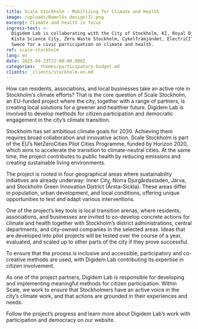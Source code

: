 ```yaml
---
title: Scale Stockholm - Mobilizing for Climate and Health
image: /uploads/Namnlös design(3).png
excerpt: Climate and health in focus
ingress-text: >-
  Digidem Lab is collaborating with the City of Stockholm, KI, Royal Djurgården,
  Kista Science City, Zero Waste Stockholm, Cykelfrämjandet, ElectriCITY, and
  Sweco for a civic participation on climate and health.
ref: scale-stockholm
lang: en
date: 2025-04-23T22:00:00.000Z
categories: _themes/participatory-budget.md
clients: _clients/stockholm-en.md
---
```


How can residents, associations, and local businesses take an active role in Stockholm’s climate efforts?
That is the core question of Scale Stockholm, an EU-funded project where the city, together with a range of partners, is creating local solutions for a greener and healthier future. Digidem Lab is involved to develop methods for citizen participation and democratic engagement in the city’s climate transition.

Stockholm has set ambitious climate goals for 2030. Achieving them requires broad collaboration and innovative action. Scale Stockholm is part of the EU’s NetZeroCities Pilot Cities Programme, funded by Horizon 2020, which aims to accelerate the transition to climate-neutral cities. At the same time, the project contributes to public health by reducing emissions and creating sustainable living environments.

The project is rooted in four geographical areas where sustainability initiatives are already underway: Inner City, Norra Djurgårdsstaden, Järva, and Stockholm Green Innovation District (Årsta–Sickla). These areas differ in population, urban development, and local conditions, offering unique opportunities to test and adapt various interventions.

One of the project’s key tools is local transition arenas, where residents, associations, and businesses are invited to co-develop concrete actions for climate and health together with Stockholm’s district administrations, central departments, and city-owned companies in the selected areas. Ideas that are developed into pilot projects will be tested over the course of a year, evaluated, and scaled up to other parts of the city if they prove successful.

To ensure that the process is inclusive and accessible, participatory and co-creative methods are used, with Digidem Lab contributing its expertise in citizen involvement.

As one of the project partners, Digidem Lab is responsible for developing and implementing meaningful methods for citizen participation. Within Scale, we work to ensure that Stockholmers have an active voice in the city’s climate work, and that actions are grounded in their experiences and needs.

Follow the project’s progress and learn more about Digidem Lab’s work with participation and democracy on our website.
